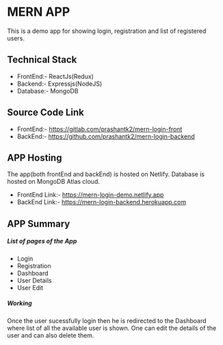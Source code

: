 # MERN APP

This is a demo app for showing login, registration and list of registered users.

## Technical Stack

  - FrontEnd:- ReactJs(Redux)
  - Backend:- Expressjs(NodeJS)
  - Database:- MongoDB

## Source Code Link
    
- FrontEnd:- https://gitlab.com/prashantk2/mern-login-front
- BackEnd:- https://github.com/prashantk2/mern-login-backend

## APP Hosting
The app(both frontEnd and backEnd) is hosted on Netlify. Database is hosted on MongoDB Atlas cloud.

- FrontEnd Link:- https://mern-login-demo.netlify.app
- BackEnd Link:- https://mern-login-backend.herokuapp.com

## APP Summary
##### List of pages of the App
- Login
- Registration
- Dashboard
- User Details
- User Edit
##### Working
Once the user sucessfully login then he is redirected to the Dashboard where list of all the available user is shown. One can edit the details of the user and can also delete them.